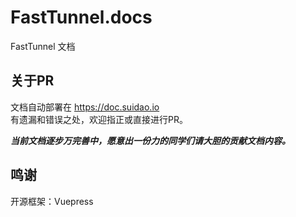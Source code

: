 # FastTunnel.docs
FastTunnel 文档

## 关于PR
文档自动部署在 https://doc.suidao.io  
有遗漏和错误之处，欢迎指正或直接进行PR。

***当前文档逐步万完善中，愿意出一份力的同学们请大胆的贡献文档内容。***

## 鸣谢
开源框架：Vuepress
